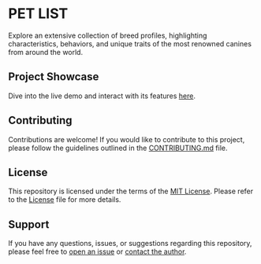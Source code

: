 # PET LIST

Explore an extensive collection of breed profiles, highlighting characteristics, behaviors, and unique traits of the most renowned canines from around the world.

## Project Showcase

Dive into the live demo and interact with its features [here](https://my-pet-list-git-main-wellesleymussolini.vercel.app/).

## Contributing

Contributions are welcome! If you would like to contribute to this project, please follow the guidelines outlined in the [CONTRIBUTING.md](CONTRIBUTING.md) file.

## License

This repository is licensed under the terms of the [MIT License](LICENSE). Please refer to the [License](/LICENSE) file for more details.

## Support

If you have any questions, issues, or suggestions regarding this repository, please feel free to [open an issue](../../issues) or [contact the author](mailto:iei.muss.dev@gmail.com).